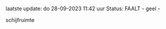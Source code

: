 laatste update: 
do 28-09-2023 11:42   uur 
Status: FAALT - geel - 
<div class="service Y">schijfruimte</div>